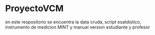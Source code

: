 # ProyectoVCM
en este respositorio se encuentra la data cruda, script esatdistico, instrumento de medicion MINT y manual version estudiante y profesor
